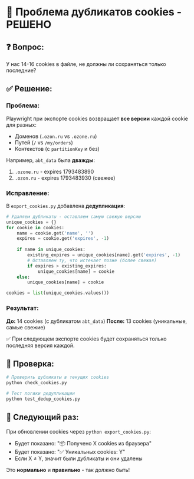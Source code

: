 # 🍪 Проблема дубликатов cookies - РЕШЕНО

## ❓ Вопрос:
У нас 14-16 cookies в файле, не должны ли сохраняться только последние?

## ✅ Решение:

### Проблема:
Playwright при экспорте cookies возвращает **все версии** каждой cookie для разных:
- Доменов (`.ozon.ru` vs `.ozone.ru`)
- Путей (`/` vs `/my/orders`)
- Контекстов (с `partitionKey` и без)

Например, `abt_data` была **дважды**:
1. `.ozone.ru` - expires 1793483890
2. `.ozon.ru` - expires 1793483930 (свежее)

### Исправление:

В `export_cookies.py` добавлена **дедупликация**:
```python
# Удаляем дубликаты - оставляем самую свежую версию
unique_cookies = {}
for cookie in cookies:
    name = cookie.get('name', '')
    expires = cookie.get('expires', -1)
    
    if name in unique_cookies:
        existing_expires = unique_cookies[name].get('expires', -1)
        # Оставляем ту, что истекает позже (более свежая)
        if expires > existing_expires:
            unique_cookies[name] = cookie
    else:
        unique_cookies[name] = cookie

cookies = list(unique_cookies.values())
```

### Результат:

**До:** 14 cookies (с дубликатом `abt_data`)
**После:** 13 cookies (уникальные, самые свежие)

✅ При следующем экспорте cookies будет сохраняться только последняя версия каждой.

## 🔧 Проверка:

```bash
# Проверить дубликаты в текущих cookies
python check_cookies.py

# Тест логики дедупликации
python test_dedup_cookies.py
```

## 📝 Следующий раз:

При обновлении cookies через `python export_cookies.py`:
- Будет показано: "📦 Получено X cookies из браузера"
- Будет показано: "✅ Уникальных cookies: Y"
- Если X ≠ Y, значит были дубликаты и они удалены

Это **нормально** и **правильно** - так должно быть!
